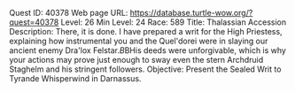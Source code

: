 Quest ID: 40378
Web page URL: https://database.turtle-wow.org/?quest=40378
Level: 26
Min Level: 24
Race: 589
Title: Thalassian Accession
Description: There, it is done. I have prepared a writ for the High Priestess, explaining how instrumental you and the Quel'dorei were in slaying our ancient enemy Dra'lox Felstar.$B$BHis deeds were unforgivable, which is why your actions may prove just enough to sway even the stern Archdruid Staghelm and his stringent followers.
Objective: Present the Sealed Writ to Tyrande Whisperwind in Darnassus.
